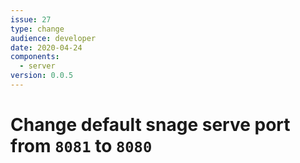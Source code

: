 ```yaml
---
issue: 27
type: change
audience: developer
date: 2020-04-24
components:
  - server
version: 0.0.5
---
```

# Change default snage serve port from `8081` to `8080`
